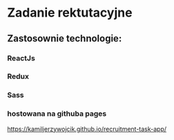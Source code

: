 # Zadanie rektutacyjne

## Zastosownie technologie:
### ReactJs
### Redux
### Sass
### hostowana na githuba pages
https://kamiljerzywojcik.github.io/recruitment-task-app/


